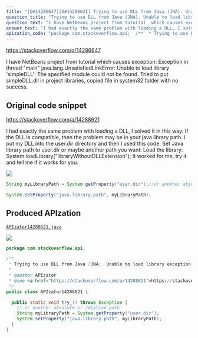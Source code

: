 ```yaml
---
title: "[Q#14286647][A#14288621] Trying to use DLL from Java (JNA). Unable to load library exception"
question_title: "Trying to use DLL from Java (JNA). Unable to load library exception"
question_text: "I have NetBeans project from tutorial  which causes exception: Exception in thread \"main\" java.lang.UnsatisfiedLinkError: Unable to load library   'simpleDLL': The specified module could not be found. Tried to put simpleDLL.dll in project libraries, copied file in system32 folder with no success."
answer_text: "I had exactly the same problem with loading a DLL, I solved it in this way: If the DLL is compatible, then the problem may be in your java library path. I put my DLL into the user.dir directory and then I used this code: Set Java library path to user.dir or maybe another path you want: Load the library: System.loadLibrary(\"libraryWithoutDLLExtension\"); It worked for me, try it and tell me if it works for you."
apization_code: "package com.stackoverflow.api;  /**  * Trying to use DLL from Java (JNA). Unable to load library exception  *  * @author APIzator  * @see <a href=\"https://stackoverflow.com/a/14288621\">https://stackoverflow.com/a/14288621</a>  */ public class APIzator14288621 {    public static void try_() throws Exception {     // or another absolute or relative path     String myLibraryPath = System.getProperty(\"user.dir\");     System.setProperty(\"java.library.path\", myLibraryPath);   } }"
---
```


https://stackoverflow.com/q/14286647

I have NetBeans project from tutorial  which causes exception:
Exception in thread &quot;main&quot; java.lang.UnsatisfiedLinkError: Unable to load library   &#x27;simpleDLL&#x27;: The specified module could not be found.
Tried to put simpleDLL.dll in project libraries, copied file in system32 folder with no success.



## Original code snippet

https://stackoverflow.com/a/14288621

I had exactly the same problem with loading a DLL, I solved it in this way:
If the DLL is compatible, then the problem may be in your java library path. I put my DLL into the user.dir directory and then I used this code:
Set Java library path to user.dir or maybe another path you want:
Load the library:
System.loadLibrary(&quot;libraryWithoutDLLExtension&quot;);
It worked for me, try it and tell me if it works for you.

<div class="code-logo"><img src="/stackoverflow.png" /></div>

```java
String myLibraryPath = System.getProperty("user.dir");//or another absolute or relative path

System.setProperty("java.library.path", myLibraryPath);
```

## Produced APIzation

[`APIzator14288621.java`](https://github.com/pasqualesalza/apization/raw/main/data/search/APIzator14288621.java)

<div class="code-logo"><img src="/apizator.png" /></div>

```java
package com.stackoverflow.api;

/**
 * Trying to use DLL from Java (JNA). Unable to load library exception
 *
 * @author APIzator
 * @see <a href="https://stackoverflow.com/a/14288621">https://stackoverflow.com/a/14288621</a>
 */
public class APIzator14288621 {

  public static void try_() throws Exception {
    // or another absolute or relative path
    String myLibraryPath = System.getProperty("user.dir");
    System.setProperty("java.library.path", myLibraryPath);
  }
}

```